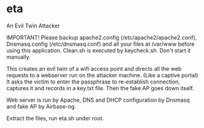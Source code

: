 # eta
An Evil Twin Attacker

IMPORTANT!
Please backup apache2.config (/etc/apache2/apache2.conf), Dnsmasq.config (/etc/dnsmasq.conf) and all your files at /var/www before using this application. 
Clean.sh is executed by keycheck.sh. Don't start it manually.

This creates an evil twin of a wifi access point and directs all the web requests to a webserver run on the attacker machine.
(Like a captive portal)
It asks the victim to enter the passphrase to re-establish connection, captures it and records in a key.txt file. Then the fake AP goes down itself.

Web server is run by Apache, DNS and DHCP configuration by Dnsmasq and fake AP by Airbase-ng.

Extract the files, run eta.sh under root.

